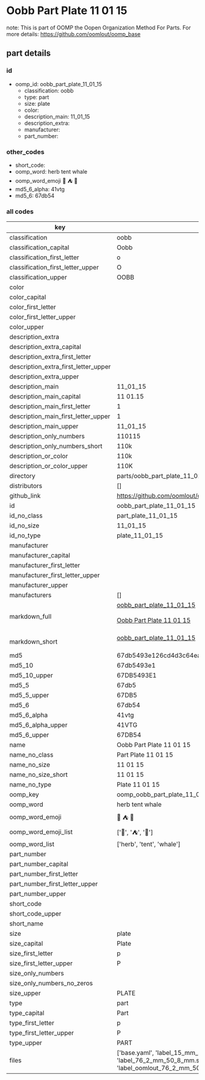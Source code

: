 # Oobb Part Plate 11 01 15  

note: This is part of OOMP the Oopen Organization Method For Parts. For more details: https://github.com/oomlout/oomp_base

##  part details





### id
* oomp_id: oobb_part_plate_11_01_15
  * classification: oobb
  * type: part
  * size: plate
  * color: 
  * description_main: 11_01_15
  * description_extra: 
  * manufacturer: 
  * part_number: 

### other_codes
* short_code: 
* oomp_word: herb tent whale
* oomp_word_emoji :herb: :tent: :whale:
* md5_6_alpha: 41vtg
* md5_6: 67db54

### all codes 
| key | value |  
| --- | --- |  
| classification | oobb |  
| classification_capital | Oobb |  
| classification_first_letter | o |  
| classification_first_letter_upper | O |  
| classification_upper | OOBB |  
| color |  |  
| color_capital |  |  
| color_first_letter |  |  
| color_first_letter_upper |  |  
| color_upper |  |  
| description_extra |  |  
| description_extra_capital |  |  
| description_extra_first_letter |  |  
| description_extra_first_letter_upper |  |  
| description_extra_upper |  |  
| description_main | 11_01_15 |  
| description_main_capital | 11 01.15 |  
| description_main_first_letter | 1 |  
| description_main_first_letter_upper | 1 |  
| description_main_upper | 11_01_15 |  
| description_only_numbers | 110115 |  
| description_only_numbers_short | 110k |  
| description_or_color | 110k |  
| description_or_color_upper | 110K |  
| directory | parts/oobb_part_plate_11_01_15 |  
| distributors | [] |  
| github_link | https://github.com/oomlout/oomlout_oomp_part_src/tree/main/parts/oobb_part_plate_11_01_15/working |  
| id | oobb_part_plate_11_01_15 |  
| id_no_class | part_plate_11_01_15 |  
| id_no_size | 11_01_15 |  
| id_no_type | plate_11_01_15 |  
| manufacturer |  |  
| manufacturer_capital |  |  
| manufacturer_first_letter |  |  
| manufacturer_first_letter_upper |  |  
| manufacturer_upper |  |  
| manufacturers | [] |  
| markdown_full | [oobb_part_plate_11_01_15](https://github.com/oomlout/oomlout_oomp_part_src/tree/main/parts/oobb_part_plate_11_01_15/working)<br>[](https://github.com/oomlout/oomlout_oomp_part_src/tree/main/parts/oobb_part_plate_11_01_15/working)<br>[Oobb Part Plate 11 01 15](https://github.com/oomlout/oomlout_oomp_part_src/tree/main/parts/oobb_part_plate_11_01_15/working)<br><br> |  
| markdown_short | [oobb_part_plate_11_01_15](https://github.com/oomlout/oomlout_oomp_part_src/tree/main/parts/oobb_part_plate_11_01_15/working)<br><br> |  
| md5 | 67db5493e126cd4d3c64eafb9aa435a0 |  
| md5_10 | 67db5493e1 |  
| md5_10_upper | 67DB5493E1 |  
| md5_5 | 67db5 |  
| md5_5_upper | 67DB5 |  
| md5_6 | 67db54 |  
| md5_6_alpha | 41vtg |  
| md5_6_alpha_upper | 41VTG |  
| md5_6_upper | 67DB54 |  
| name | Oobb Part Plate 11 01 15 |  
| name_no_class | Part Plate 11 01 15 |  
| name_no_size | 11 01 15 |  
| name_no_size_short | 11 01 15 |  
| name_no_type | Plate 11 01 15 |  
| oomp_key | oomp_oobb_part_plate_11_01_15 |  
| oomp_word | herb tent whale |  
| oomp_word_emoji | :herb: :tent: :whale: |  
| oomp_word_emoji_list | [':herb:', ':tent:', ':whale:'] |  
| oomp_word_list | ['herb', 'tent', 'whale'] |  
| part_number |  |  
| part_number_capital |  |  
| part_number_first_letter |  |  
| part_number_first_letter_upper |  |  
| part_number_upper |  |  
| short_code |  |  
| short_code_upper |  |  
| short_name |  |  
| size | plate |  
| size_capital | Plate |  
| size_first_letter | p |  
| size_first_letter_upper | P |  
| size_only_numbers |  |  
| size_only_numbers_no_zeros |  |  
| size_upper | PLATE |  
| type | part |  
| type_capital | Part |  
| type_first_letter | p |  
| type_first_letter_upper | P |  
| type_upper | PART |  
| files | ['base.yaml', 'label_15_mm_30_mm.pdf', 'label_15_mm_30_mm.svg', 'label_76_2_mm_50_8_mm.pdf', 'label_76_2_mm_50_8_mm.svg', 'label_oomlout_76_2_mm_50_8_mm.pdf', 'label_oomlout_76_2_mm_50_8_mm.svg', 'readme.md', 'working.json', 'working.yaml'] |  
